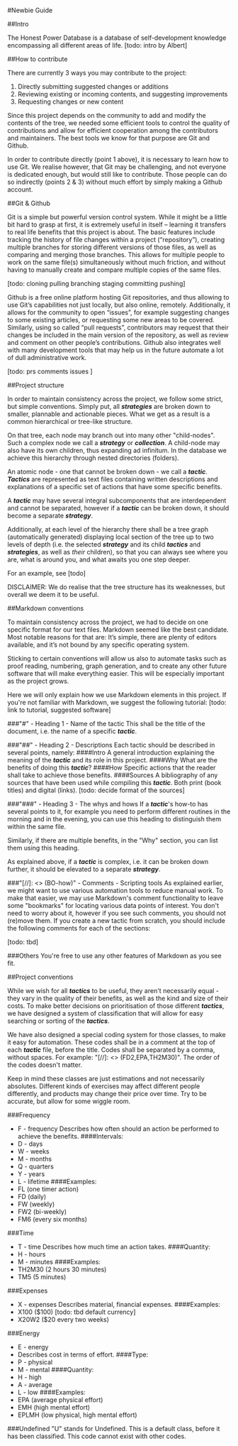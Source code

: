 #Newbie Guide

##Intro

The Honest Power Database is a database of self-development knowledge encompassing all different areas of life. 
[todo: intro by Albert]

##How to contribute

There are currently 3 ways you may contribute to the project:
1. Directly submitting suggested changes or additions
2. Reviewing existing or incoming contents, and suggesting improvements
3. Requesting changes or new content

Since this project depends on the community to add and modify the contents of the tree, we needed some efficient tools to control the quality of contributions and allow for efficient cooperation among the contributors and maintainers. The best tools we know for that purpose are Git and Github. 

In order to contribute directly (point 1 above), it is necessary to learn how to use Git. We realise however, that Git may be challenging, and not everyone is dedicated enough, but would still like to contribute. Those people can do so indirectly (points 2 & 3) without much effort by simply making a Github account.

##Git & Github

Git is a simple but powerful version control system. While it might be a little bit hard to grasp at first, it is extremely useful in itself – learning it transfers to real life benefits that this project is about. The basic features include tracking the history of file changes within a project (“repository”), creating multiple branches for storing different versions of those files, as well as comparing and merging those branches. This allows for multiple people to work on the same file(s) simultaneously without much friction, and without having to manually create and compare multiple copies of the same files.

[todo: cloning pulling branching staging committing pushing]

Github is a free online platform hosting Git repositories, and thus allowing to use Git’s capabilities not just locally, but also online, remotely. Additionally, it allows for the community to open “issues”, for example suggesting changes to some existing articles, or requesting some new areas to be covered. Similarly, using so called “pull requests”, contributors may request that their changes be included in the main version of the repository, as well as review and comment on other people’s contributions. Github also integrates well with many development tools that may help us in the future automate a lot of dull administrative work.

[todo: prs comments issues ]

##Project structure

In order to maintain consistency across the project, we follow some strict, but simple conventions. Simply put, all ***strategies*** are broken down to smaller, plannable and actionable pieces. What we get as a result is a common hierarchical or tree-like structure.

On that tree, each node may branch out into many other "child-nodes". Such a complex node we call a ***strategy*** or ***collection***. A child-node may also have its own children, thus expanding ad infinitum. In the database we achieve this hierarchy through nested directories (folders).

An atomic node - one that cannot be broken down - we call a ***tactic***. ***Tactics*** are represented as text files containing written descriptions and explanations of a specific set of actions that have some specific benefits. 

A ***tactic*** may have several integral subcomponents that are interdependent and cannot be separated, however if a ***tactic*** can be broken down, it should become a separate ***strategy***.

Additionally, at each level of the hierarchy there shall be a tree graph (automatically generated) displaying local section of the tree up to two levels of depth (i.e. the selected ***strategy*** and its child ***tactics*** and ***strategies***, as well as *their* children), so that you can always see where you are, what is around you, and what awaits you one step deeper.

For an example, see [todo]

DISCLAIMER: We do realise that the tree structure has its weaknesses, but overall we deem it to be useful.

##Markdown conventions

To maintain consistency across the project, we had to decide on one specific format for our text files. Markdown seemed like the best candidate. Most notable reasons for that are: It’s simple, there are plenty of editors available, and it’s not bound by any specific operating system.

Sticking to certain conventions will allow us also to automate tasks such as proof reading, numbering, graph generation, and to create any other future software that will make everything easier. This will be especially important as the project grows.

Here we will only explain how we use Markdown elements in this project. If you're not familiar with Markdown, we suggest the following tutorial: [todo: link to tutorial, suggested software]

###"#" - Heading 1 - Name of the tactic
This shall be the title of the document, i.e. the name of a specific ***tactic***.

###"##" - Heading 2 - Descriptions
Each tactic should be described in several points, namely:
####Intro
A general introduction explaining the meaning of the ***tactic*** and its role in this project.
####Why
What are the benefits of doing this ***tactic***?
####How
Specific actions that the reader shall take to achieve those benefits.
####Sources
A bibliography of any sources that have been used while compiling this ***tactic***. Both print (book titles) and digital (links). [todo: decide format of the sources]

###"###" - Heading 3 - The whys and hows
If a ***tactic***'s how-to has several points to it, for example you need to perform different routines in the morning and in the evening, you can use this heading to distinguish them within the same file. 

Similarly, if there are multiple benefits, in the "Why" section, you can list them using this heading.

As explained above, if a ***tactic*** is complex, i.e. it can be broken down further, it should be elevated to a separate ***strategy***.

###"[//]: <> (BO-how)" - Comments - Scripting tools
As explained earlier, we might want to use various automation tools to reduce manual work. To make that easier, we may use Markdown's comment functionality to leave some "bookmarks" for locating various data points of interest. You don't need to worry about it, however if you see such comments, you should not (re)move them. If you create a new tactic from scratch, you should include the following comments for each of the sections:

[todo: tbd]

###Others
You're free to use any other features of Markdown as you see fit.

##Project conventions

While we wish for all ***tactics*** to be useful, they aren't necessarily equal - they vary in the quality of their benefits, as well as the kind and size of their costs. To make better decisions on prioritisation of those different ***tactics***, we have designed a system of classification that will allow for easy searching or sorting of the ***tactics***. 

We have also designed a special coding system for those classes, to make it easy for automation. These codes shall be in a comment at the top of each ***tactic*** file, before the title. Codes shall be separated by a comma, without spaces. For example: "[//]: <> (FD2,EPA,TH2M30)". The order of the codes doesn't matter.

Keep in mind these classes are just estimations and not necessarily absolutes. Different kinds of exercises may affect different people differently, and products may change their price over time. Try to be accurate, but allow for some wiggle room.

###Frequency
- F - frequency
Describes how often should an action be performed to achieve the benefits.
####Intervals:
- D - days
- W - weeks
- M - months
- Q - quarters
- Y - years
- L - lifetime
####Examples:
- FL (one timer action)
- FD (daily)
- FW (weekly)
- FW2 (bi-weekly)
- FM6 (every six months)

###Time
- T - time
Describes how much time an action takes.
####Quantity:
- H - hours
- M - minutes
####Examples:
- TH2M30 (2 hours 30 minutes)
- TM5 (5 minutes)

###Expenses
- X - expenses
Describes material, financial expenses.
####Examples:
- X100 ($100) [todo: tbd default currency]
- X20W2 ($20 every two weeks)

###Energy
- E - energy
- Describes cost in terms of effort.
####Type:
- P - physical
- M - mental
####Quantity:
- H - high
- A - average
- L - low
####Examples:
- EPA (average physical effort)
- EMH (high mental effort)
- EPLMH (low physical, high mental effort)

###Undefined
"U" stands for Undefined. This is a default class, before it has been classified. This code cannot exist with other codes.
